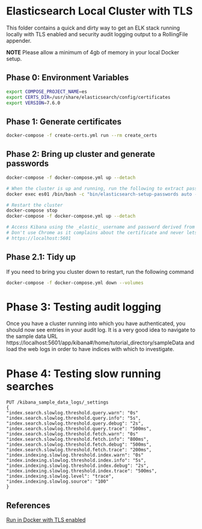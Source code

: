 # Elasticsearch Local Cluster with TLS

This folder contains a quick and dirty way to get an ELK stack running locally with TLS enabled and security audit
logging output to a RollingFile appender.

**NOTE** Please allow a minimum of 4gb of memory in your local Docker setup.

## Phase 0: Environment Variables

```bash
export COMPOSE_PROJECT_NAME=es
export CERTS_DIR=/usr/share/elasticsearch/config/certificates
export VERSION=7.6.0
```

## Phase 1: Generate certificates

```bash
docker-compose -f create-certs.yml run --rm create_certs
```

## Phase 2: Bring up cluster and generate passwords

```bash
docker-compose -f docker-compose.yml up --detach

# When the cluster is up and running, run the following to extract passwords
docker exec es01 /bin/bash -c "bin/elasticsearch-setup-passwords auto --batch --url https://es01:9200"

# Restart the cluster
docker-compose stop
docker-compose -f docker-compose.yml up --detach

# Access Kibana using the _elastic_ username and password derived from above
# Don't use Chrome as it complains about the certificate and never lets you continue to the site
# https://localhost:5601
```

## Phase 2.1: Tidy up

If you need to bring you cluster down to restart, run the following command

```bash
docker-compose -f docker-compose.yml down --volumes
```

# Phase 3: Testing audit logging

Once you have a cluster running into which you have authenticated, you should now see entries in your audit log. It is a
very good idea to navigate to the sample data URL https://localhost:5601/app/kibana#/home/tutorial_directory/sampleData
and load the web logs in order to have indices with which to investigate.

# Phase 4: Testing slow running searches

```
PUT /kibana_sample_data_logs/_settings
{
"index.search.slowlog.threshold.query.warn": "0s"
"index.search.slowlog.threshold.query.info": "5s",
"index.search.slowlog.threshold.query.debug": "2s",
"index.search.slowlog.threshold.query.trace": "500ms",
"index.search.slowlog.threshold.fetch.warn": "0s"
"index.search.slowlog.threshold.fetch.info": "800ms",
"index.search.slowlog.threshold.fetch.debug": "500ms",
"index.search.slowlog.threshold.fetch.trace": "200ms",
"index.indexing.slowlog.threshold.index.warn": "0s"
"index.indexing.slowlog.threshold.index.info": "5s",
"index.indexing.slowlog.threshold.index.debug": "2s",
"index.indexing.slowlog.threshold.index.trace": "500ms",
"index.indexing.slowlog.level": "trace",
"index.indexing.slowlog.source": "100"
}
```

## References
[Run in Docker with TLS enabled](https://www.elastic.co/guide/en/elastic-stack-get-started/current/get-started-docker.html#get-started-docker-tls)

